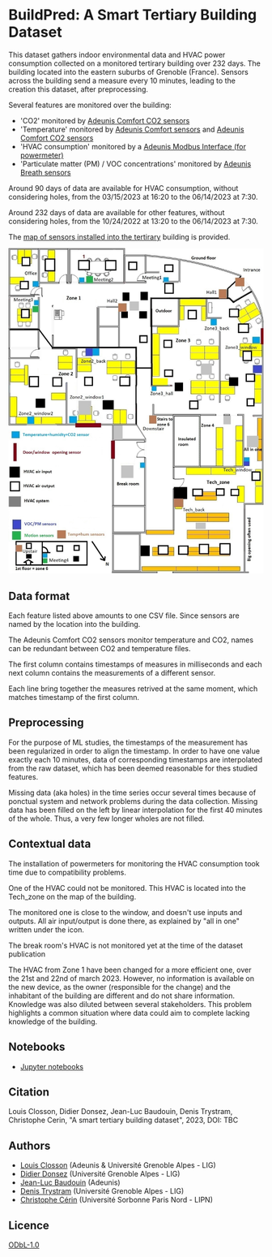 # BuildPred: A Smart Tertiary Building Dataset

This dataset gathers indoor environmental data and HVAC power consumption collected on a monitored tertirary building over 232 days. The building located into the eastern suburbs of Grenoble (France). Sensors across the building send a measure every 10 minutes, leading to the creation this dataset, after preprocessing.

Several features are monitored over the building:
* 'CO2' monitored by [Adeunis Comfort CO2 sensors](https://www.adeunis.com/en/produit/iaq-co2-temperature-humidity/)
* 'Temperature' monitored by [Adeunis Comfort sensors](https://www.adeunis.com/en/produit/comfort-temperature-humidity-2/) and [Adeunis Comfort CO2 sensors](https://www.adeunis.com/en/produit/iaq-co2-temperature-humidity/)
* 'HVAC consumption' monitored by a [Adeunis Modbus Interface (for powermeter)](https://www.adeunis.com/en/produit/modbus-interface-for-modbus-slaves/)
* 'Particulate matter (PM) / VOC concentrations' monitored by [Adeunis Breath sensors](https://www.adeunis.com/en/produit/breath-indoor-air-quality/)

Around 90 days of data are available for HVAC consumption, without considering holes, from the 03/15/2023 at 16:20 to the 06/14/2023 at 7:30.

Around 232 days of data are available for other features, without considering holes, from the 10/24/2022 at 13:20 to the 06/14/2023 at 7:30.

The [map of sensors installed into the tertirary](https://github.com/CampusIoT/datasets/tree/main/BuildPred/ground_plan_sensors.jpg) building is provided.

![map of sensors installed into the tertirary](https://raw.githubusercontent.com/CampusIoT/datasets/main/BuildPred/ground_plan_sensors.jpg)

## Data format

Each feature listed above amounts to one CSV file. Since sensors are named by the location into the building.

The Adeunis Comfort CO2 sensors monitor temperature and CO2, names can be redundant between CO2 and temperature files.

The first column contains timestamps of measures in milliseconds and each next column contains the measurements of a different sensor.

Each line bring together the measures retrived at the same moment, which matches timestamp of the first column.

## Preprocessing

For the purpose of ML studies, the timestamps of the measurement has been regularized in order to align the timestamp. In order to have one value exactly each 10 minutes, data of corresponding timestamps are interpolated from the raw dataset, which has been deemed reasonable for thes studied features.

Missing data (aka holes) in the time series occur several times because of ponctual system and network problems during the data collection. Missing data has been filled on the left by linear interpolation for the first 40 minutes of the whole. Thus, a very few longer wholes are not filled.

## Contextual data

The installation of powermeters for monitoring the HVAC consumption took time due to compatibility problems.

One of the HVAC could not be monitored. This HVAC is located into the Tech_zone on the map of the building.

The monitored one is close to the window, and doesn't use inputs and outputs. All air input/output is done there, as explained by "all in one" written under the icon.

The break room's HVAC is not monitored yet at the time of the dataset publication

The HVAC from Zone 1 have been changed for a more efficient one, over the 21st and 22nd of march 2023. However, no information is available on the new device, as the owner (responsible for the change) and the inhabitant of the building are different and do not share information. Knowledge was also diluted between several stakeholders. This problem highlights a common situation where data could aim to complete lacking knowledge of the building.

## Notebooks

* [Jupyter notebooks](https://github.com/CampusIoT/datasets/tree/main/BuildPred/notebooks)

## Citation

Louis Closson, Didier Donsez, Jean-Luc Baudouin, Denis Trystram, Christophe Cerin, "A smart tertiary building dataset", 2023, DOI: TBC

## Authors

* [Louis Closson](https://www.linkedin.com/in/louis-closson-435341171/) (Adeunis & Université Grenoble Alpes - LIG)
* [Didier Donsez](https://www.linkedin.com/in/didierdonsez/) (Université Grenoble Alpes - LIG)
* [Jean-Luc Baudouin](https://www.linkedin.com/in/jean-luc-baudouin-08389614/) (Adeunis)
* [Denis Trystram](https://www.linkedin.com/in/denis-trystram-a211174/) (Université Grenoble Alpes - LIG)
* [Christophe Cérin](https://www.linkedin.com/in/christophe-c%C3%A9rin-829a3926/) (Université Sorbonne Paris Nord - LIPN)

## Licence

[ODbL-1.0](https://spdx.org/licenses/ODbL-1.0.html#licenseText)
